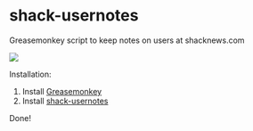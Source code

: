 shack-usernotes
===============

Greasemonkey script to keep notes on users at shacknews.com

![](https://raw.github.com/gimpyprophet/shack-usernotes/master/example.png)

Installation:

1.  Install [Greasemonkey](https://addons.mozilla.org/en-US/firefox/addon/greasemonkey/)
2.  Install [shack-usernotes](https://github.com/gimpyprophet/shack-usernotes/raw/master/shack-usernotes.user.js)

Done!
